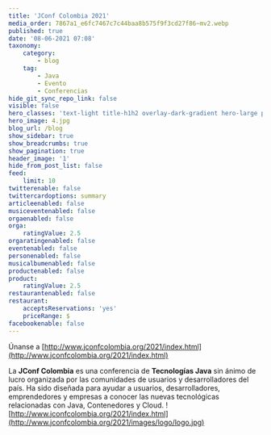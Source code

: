 ```yaml
---
title: 'JConf Colombia 2021'
media_order: 7867a1_e6fc7467c7c44baa8b575f9f3cd27f86~mv2.webp
published: true
date: '08-06-2021 07:08'
taxonomy:
    category:
        - blog
    tag:
        - Java
        - Evento
        - Conferencias
hide_git_sync_repo_link: false
visible: false
hero_classes: 'text-light title-h1h2 overlay-dark-gradient hero-large parallax'
hero_image: 4.jpg
blog_url: /blog
show_sidebar: true
show_breadcrumbs: true
show_pagination: true
header_image: '1'
hide_from_post_list: false
feed:
    limit: 10
twitterenable: false
twittercardoptions: summary
articleenabled: false
musiceventenabled: false
orgaenabled: false
orga:
    ratingValue: 2.5
orgaratingenabled: false
eventenabled: false
personenabled: false
musicalbumenabled: false
productenabled: false
product:
    ratingValue: 2.5
restaurantenabled: false
restaurant:
    acceptsReservations: 'yes'
    priceRange: $
facebookenable: false
---
```


Únanse a [http://www.jconfcolombia.org/2021/index.html](http://www.jconfcolombia.org/2021/index.html)    

La **JConf Colombia** es una conferencia de **Tecnologías Java** sin ánimo de lucro organizada por las comunidades de usuarios y desarrolladores del país. Ha sido diseñada para ayudar a usuarios, desarrolladores, emprendedores y empresas a conocer las nuevas tecnológicas relacionadas con Java, Contenedores y Cloud.
![http://www.jconfcolombia.org/2021/index.html](http://www.jconfcolombia.org/2021/images/logo/logo.jpg)
